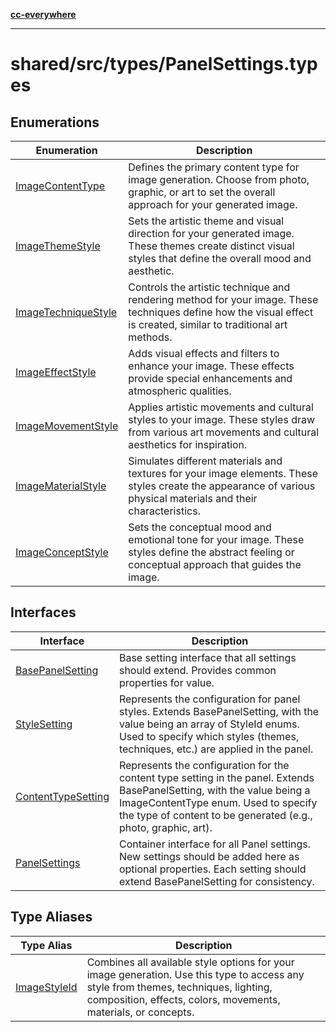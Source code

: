 [**cc-everywhere**](../../../../index.md)

***

# shared/src/types/PanelSettings.types

## Enumerations

| Enumeration | Description |
| ------ | ------ |
| [ImageContentType](../panel-settings-types/enumerations/image-content-type.md) | Defines the primary content type for image generation. Choose from photo, graphic, or art to set the overall approach for your generated image. |
| [ImageThemeStyle](../panel-settings-types/enumerations/image-theme-style.md) | Sets the artistic theme and visual direction for your generated image. These themes create distinct visual styles that define the overall mood and aesthetic. |
| [ImageTechniqueStyle](../panel-settings-types/enumerations/image-technique-style.md) | Controls the artistic technique and rendering method for your image. These techniques define how the visual effect is created, similar to traditional art methods. |
| [ImageEffectStyle](../panel-settings-types/enumerations/image-effect-style.md) | Adds visual effects and filters to enhance your image. These effects provide special enhancements and atmospheric qualities. |
| [ImageMovementStyle](../panel-settings-types/enumerations/image-movement-style.md) | Applies artistic movements and cultural styles to your image. These styles draw from various art movements and cultural aesthetics for inspiration. |
| [ImageMaterialStyle](../panel-settings-types/enumerations/image-material-style.md) | Simulates different materials and textures for your image elements. These styles create the appearance of various physical materials and their characteristics. |
| [ImageConceptStyle](../panel-settings-types/enumerations/image-concept-style.md) | Sets the conceptual mood and emotional tone for your image. These styles define the abstract feeling or conceptual approach that guides the image. |

## Interfaces

| Interface | Description |
| ------ | ------ |
| [BasePanelSetting](../panel-settings-types/interfaces/base-panel-setting.md) | Base setting interface that all settings should extend. Provides common properties for value. |
| [StyleSetting](../panel-settings-types/interfaces/style-setting.md) | Represents the configuration for panel styles. Extends BasePanelSetting, with the value being an array of StyleId enums. Used to specify which styles (themes, techniques, etc.) are applied in the panel. |
| [ContentTypeSetting](../panel-settings-types/interfaces/content-type-setting.md) | Represents the configuration for the content type setting in the panel. Extends BasePanelSetting, with the value being a ImageContentType enum. Used to specify the type of content to be generated (e.g., photo, graphic, art). |
| [PanelSettings](../panel-settings-types/interfaces/panel-settings.md) | Container interface for all Panel settings. New settings should be added here as optional properties. Each setting should extend BasePanelSetting for consistency. |

## Type Aliases

| Type Alias | Description |
| ------ | ------ |
| [ImageStyleId](../panel-settings-types/type-aliases/image-style-id.md) | Combines all available style options for your image generation. Use this type to access any style from themes, techniques, lighting, composition, effects, colors, movements, materials, or concepts. |
